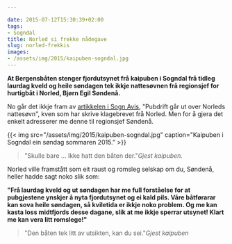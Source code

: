 ```yaml
---

date: 2015-07-12T15:30:39+02:00
tags:
- Sogndal
title: Norled si frekke nådegave
slug: norled-frekkis
images:
- /assets/img/2015/kaipuben-sogndal.jpg
---
```

**At Bergensbåten stenger fjordutsynet frå kaipuben i Sogndal frå tidleg laurdag kveld og heile søndagen tek ikkje nattesøvnen frå regionsjef for hurtigbåt i Norled, Bjørn Egil Søndenå.**
<!--more-->

No går det ikkje fram av [artikkelen i Sogn Avis](http://www.sognavis.no/nyhende/sogndal/pubdrift-gar-ut-over-norleds-nattesovn/s/5-48-25269), "Pubdrift går ut over Norleds nattesøvn", kven som har skrive klagebrevet frå Norled. Men for å gjera det enkelt adresserer me denne til regionsjef Søndenå.

{{< img src="/assets/img/2015/kaipuben-sogndal.jpg" caption="Kaipuben i Sogndal ein søndag sommaren 2015." >}}

>"Skulle bare ... Ikke hatt den båten der."<cite>Gjest kaipuben.</cite>

Norled ville framstått som eit raust og romsleg selskap om du, Søndenå, heller hadde sagt noko slik som:

**"Frå laurdag kveld og ut søndagen har me full forståelse for at pubgjestene ynskjer å nyta fjordutsynet og ei kald pils. Våre båtførarar kan sova heile søndagen, så kviletida er ikkje noko problem. Og me kan kasta loss midtfjords desse dagane, slik at me ikkje sperrar utsynet! Klart me kan vera litt romslege!"**

>"Den båten tek litt av utsikten, kan du sei."<cite>Gjest kaipuben</cite>

